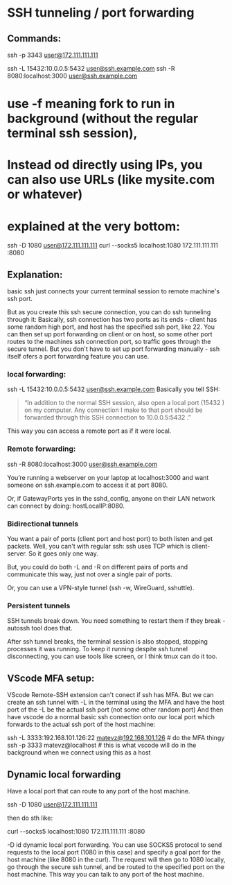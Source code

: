 

# SSH tunneling / port forwarding


## Commands:

ssh -p 3343 user@172.111.111.111

ssh -L 15432:10.0.0.5:5432 user@ssh.example.com
ssh -R 8080:localhost:3000 user@ssh.example.com

# use -f meaning fork to run in background (without the regular terminal ssh session),

# Instead od directly using IPs, you can also use URLs (like mysite.com or whatever)

# explained at the very bottom:
ssh -D 1080 user@172.111.111.111
curl --socks5 localhost:1080 172.111.111.111 :8080



## Explanation:

basic ssh just connects your current terminal session to remote machine's ssh port.

But as you create this ssh secure connection, you can do ssh tunneling through it:
Basically, ssh connection has two ports as its ends - client has some random high port, and host has the specified ssh port, like 22.
You can then set up port forwarding on client or on host, so some other port routes to the machines ssh connection port, so traffic goes through the secure tunnel.
But you don't have to set up port forwarding manually - ssh itself ofers a port forwarding feature you can use.

### local forwarding:

ssh -L 15432:10.0.0.5:5432 user@ssh.example.com
Basically you tell SSH:
> “In addition to the normal SSH session, also open a local port (15432 ) on my computer.
Any connection I make to that port should be forwarded through this SSH connection to 10.0.0.5:5432 .”

This way you can access a remote port as if it were local.


### Remote forwarding:

ssh -R 8080:localhost:3000 user@ssh.example.com 

You’re running a webserver on your laptop at localhost:3000 and want someone on ssh.example.com to access it at port 8080.

Or, if GatewayPorts yes in the sshd_config, anyone on their LAN network can connect by doing: hostLocalIP:8080.


### Bidirectional tunnels

You want a pair of ports (client port and host port) to both listen and get packets.
Well, you can't with regular ssh: ssh uses TCP which is client-server. So it goes only one way.

But, you could do both -L and -R on different pairs of ports and communicate this way, just not over a single pair of ports.

Or, you can
use a VPN-style tunnel (ssh -w, WireGuard, sshuttle).


### Persistent tunnels

SSH tunnels break down. You need something to restart them if they break - autossh tool does that.

After ssh tunnel breaks, the terminal session is also stopped, stopping processes it was running.
To keep it running despite ssh tunnel disconnecting, you can use tools like screen, or I think tmux can do it too.





## VScode MFA setup:

VScode Remote-SSH extension can't conect if ssh has MFA.
But 
we can create an ssh tunnel with -L in the terminal using the MFA
and have the host port of the -L be the actual ssh port (not some other random port)
And then have vscode do a normal basic ssh connection onto our local port which forwards to the actual ssh port of the host machine:

ssh  -L 3333:192.168.101.126:22 matevz@192.168.101.126  # do the MFA thingy
ssh -p 3333  matevz@localhost   # this is what vscode will do in the background when we connect using this as a host






## Dynamic local forwarding

Have a local port that can route to any port of the host machine.

ssh -D 1080 user@172.111.111.111

then do sth like:

curl --socks5 localhost:1080 172.111.111.111 :8080 

-D id dynamic local port forwarding.
You can use SOCKS5 protocol to send requests to the local port (1080 in this case) and specify a goal port for the host machine (like 8080 in the curl).
The request will then go to 1080 locally, go through the secure ssh tunnel, and be routed to the specified port on the host machine. This way you can talk to any port of the host machine.


 






